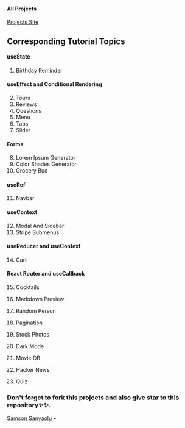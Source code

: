 #### All Projects

[Projects Site](https://react-projects.netlify.app/)

## Corresponding Tutorial Topics

#### useState

1. Birthday Reminder

#### useEffect and Conditional Rendering

2. Tours
3. Reviews
4. Questions
5. Menu
6. Tabs
7. Slider

#### Forms

8. Lorem Ipsum Generator
9. Color Shades Generator
10. Grocery Bud

#### useRef

11. Navbar

#### useContext

12. Modal And Sidebar
13. Stripe Submenus

#### useReducer and useContext

14. Cart

#### React Router and useCallback

15. Cocktails


16. Markdown Preview
17. Random Person
18. Pagination
19. Stock Photos
20. Dark Mode
21. Movie DB
22. Hacker News
23. Quiz


### Don't forget to fork this projects and also give star to this repository✨✨.


<a href="https://sosamson.com" target = "_blank" 
rel = "noopener noreferrer">Samson Sanyaolu</a> •